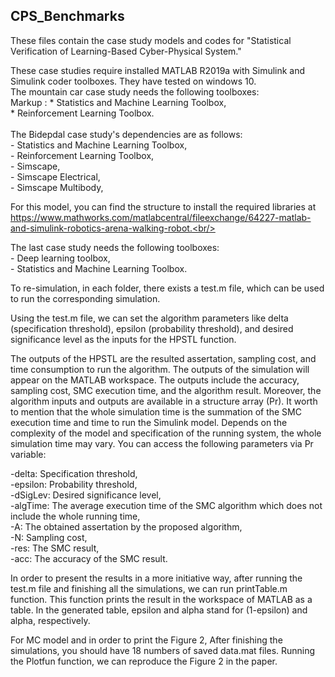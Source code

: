 ## CPS_Benchmarks

These files contain the case study models and codes for "Statistical Verification of Learning-Based Cyber-Physical System." <br/>


These case studies require installed MATLAB R2019a with Simulink and Simulink coder toolboxes. They have tested on windows 10. <br/>
The mountain car case study needs the following toolboxes:<br/>
Markup : * Statistics and Machine Learning Toolbox,<br/>
         * Reinforcement Learning Toolbox.<br/>
<br/>
The Bidepdal case study's dependencies are as follows:<br/>
    - Statistics and Machine Learning Toolbox,<br/>
    - Reinforcement Learning Toolbox,<br/>
    - Simscape,<br/>
    - Simscape Electrical,<br/>
    - Simscape Multibody,<br/>

For this model, you can find the structure to install the required libraries at https://www.mathworks.com/matlabcentral/fileexchange/64227-matlab-and-simulink-robotics-arena-walking-robot.<br/>

The last case study needs the following toolboxes:<br/>
    - Deep learning toolbox,<br/>
    - Statistics and Machine Learning Toolbox.<br/>
    
    
To re-simulation, in each folder, there exists a test.m file, which can be used to run the corresponding simulation.<br/>

Using the test.m file, we can set the algorithm parameters like delta (specification threshold), epsilon (probability threshold), and desired significance level as the inputs for the HPSTL function. <br/>

The outputs of the HPSTL are the resulted assertation, sampling cost, and time consumption to run the algorithm. The outputs of the simulation will appear on the MATLAB workspace. The outputs include the accuracy, sampling cost, SMC execution time, and the algorithm result. Moreover, the algorithm inputs and outputs are available in a structure array (Pr). It worth to mention that the whole simulation time is the summation of the SMC execution time and time to run the Simulink model. Depends on the complexity of the model and specification of the running system, the whole simulation time may vary. You can access the following parameters via Pr variable:<br/>

   -delta: Specification threshold,<br/>
   -epsilon: Probability threshold,<br/>
   -dSigLev: Desired significance level,<br/>
   -algTime: The average execution time of the SMC algorithm which does not include the whole running time,<br/>
   -A: The obtained assertation by the proposed algorithm,<br/>
   -N: Sampling cost,<br/>
   -res: The SMC result,<br/>
   -acc: The accuracy of the SMC result.<br/>

In order to present the results in a more initiative way, after running the test.m file and finishing all the simulations, we can run printTable.m function. This function prints the result in the workspace of MATLAB as a table. In the generated table, epsilon and alpha stand for (1-epsilon) and alpha, respectively. <br/>

For MC model and in order to print the Figure 2, After finishing the simulations, you should have 18 numbers of saved data.mat files. Running the Plotfun function, we can reproduce the Figure 2 in the paper.<br/>
